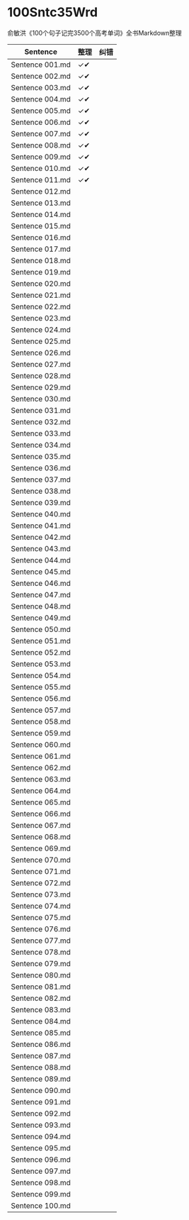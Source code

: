 # 100Sntc35Wrd
俞敏洪《100个句子记完3500个高考单词》全书Markdown整理

| Sentence        | 整理      | 纠错 |
| --------------- | --------- | ---- |
| Sentence 001.md | &#x2713;✔ |      |
| Sentence 002.md | &#x2713;✔ |      |
| Sentence 003.md | &#x2713;✔ |      |
| Sentence 004.md | &#x2713;✔ |      |
| Sentence 005.md | &#x2713;✔ |      |
| Sentence 006.md | &#x2713;✔ |      |
| Sentence 007.md | &#x2713;✔ |      |
| Sentence 008.md | &#x2713;✔ |      |
| Sentence 009.md | &#x2713;✔ |      |
| Sentence 010.md | &#x2713;✔ |      |
| Sentence 011.md | &#x2713;✔ |      |
| Sentence 012.md |           |      |
| Sentence 013.md |           |      |
| Sentence 014.md |           |      |
| Sentence 015.md |           |      |
| Sentence 016.md |           |      |
| Sentence 017.md |           |      |
| Sentence 018.md |           |      |
| Sentence 019.md |           |      |
| Sentence 020.md |           |      |
| Sentence 021.md |           |      |
| Sentence 022.md |           |      |
| Sentence 023.md |           |      |
| Sentence 024.md |           |      |
| Sentence 025.md |           |      |
| Sentence 026.md |           |      |
| Sentence 027.md |           |      |
| Sentence 028.md |           |      |
| Sentence 029.md |           |      |
| Sentence 030.md |           |      |
| Sentence 031.md |           |      |
| Sentence 032.md |           |      |
| Sentence 033.md |           |      |
| Sentence 034.md |           |      |
| Sentence 035.md |           |      |
| Sentence 036.md |           |      |
| Sentence 037.md |           |      |
| Sentence 038.md |           |      |
| Sentence 039.md |           |      |
| Sentence 040.md |           |      |
| Sentence 041.md |           |      |
| Sentence 042.md |           |      |
| Sentence 043.md |           |      |
| Sentence 044.md |           |      |
| Sentence 045.md |           |      |
| Sentence 046.md |           |      |
| Sentence 047.md |           |      |
| Sentence 048.md |           |      |
| Sentence 049.md |           |      |
| Sentence 050.md |           |      |
| Sentence 051.md |           |      |
| Sentence 052.md |           |      |
| Sentence 053.md |           |      |
| Sentence 054.md |           |      |
| Sentence 055.md |           |      |
| Sentence 056.md |           |      |
| Sentence 057.md |           |      |
| Sentence 058.md |           |      |
| Sentence 059.md |           |      |
| Sentence 060.md |           |      |
| Sentence 061.md |           |      |
| Sentence 062.md |           |      |
| Sentence 063.md |           |      |
| Sentence 064.md |           |      |
| Sentence 065.md |           |      |
| Sentence 066.md |           |      |
| Sentence 067.md |           |      |
| Sentence 068.md |           |      |
| Sentence 069.md |           |      |
| Sentence 070.md |           |      |
| Sentence 071.md |           |      |
| Sentence 072.md |           |      |
| Sentence 073.md |           |      |
| Sentence 074.md |           |      |
| Sentence 075.md |           |      |
| Sentence 076.md |           |      |
| Sentence 077.md |           |      |
| Sentence 078.md |           |      |
| Sentence 079.md |           |      |
| Sentence 080.md |           |      |
| Sentence 081.md |           |      |
| Sentence 082.md |           |      |
| Sentence 083.md |           |      |
| Sentence 084.md |           |      |
| Sentence 085.md |           |      |
| Sentence 086.md |           |      |
| Sentence 087.md |           |      |
| Sentence 088.md |           |      |
| Sentence 089.md |           |      |
| Sentence 090.md |           |      |
| Sentence 091.md |           |      |
| Sentence 092.md |           |      |
| Sentence 093.md |           |      |
| Sentence 094.md |           |      |
| Sentence 095.md |           |      |
| Sentence 096.md |           |      |
| Sentence 097.md |           |      |
| Sentence 098.md |           |      |
| Sentence 099.md |           |      |
| Sentence 100.md |           |      |